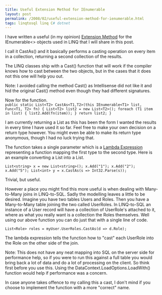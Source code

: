 ```yaml
---
title: Useful Extension Method for IEnumerable
layout: post
permalink: /2008/02/useful-extension-method-for-ienumerable.html
tags: linqtosql linq C# dotnet
---
```



I have written a useful (in my opinion) [Extension Method](http://csainty.blogspot.com/2008/01/extension-methods.html) for the IEnumerable<> objects used in LINQ that I will share in this post.  
  
I call it CastAs() and it basically performs a casting operation on every item in a collection, returning a second collection of the results.  
  
The LINQ classes ship with a Cast() function that will work if the compiler knows how to cast between the two objects, but in the cases that it does not this one will help you out.  
  
Note: I avoided calling the method Cast() as Intellisense did not like it and hid the original Cast() method even though they had different signatures.  
  
Now for the function.  
     `public static List<T2> CastAs<T1,T2>(this IEnumerable<T1> list, Func<T1, T2> fn)
{
    List<T2> list2 = new List<T2>();
    foreach (T1 item in list)
    {
        list2.Add(fn(item));
    }
    return list2;
}`




I am currently returning a List as this has been the form I wanted the results in every time I have used it so far. Feel free to make your own decision on a return type however. You might even be able to make its return type anonymous, though I had no luck trying that.  



The function takes a single parameter which is a [Lambda Expression](http://csainty.blogspot.com/2007/12/linq-to-sql-lambda-expressions.html) representing a function mapping the first type to the second type. Here is an example converting a List<string> into a List<int>.  



  `List<string> x = new List<string>();
x.Add("1"); x.Add("2"); x.Add("5");
List<int> y = x.CastAs(s => Int32.Parse(s));`




Trivial, but useful.  



However a place you might find this more useful is when dealing with Many-to-Many joins in LINQ-to-SQL. Sadly the modelling leaves a little to be desired.
  Imagine you have two tables Users and Roles. Then you have a Many-to-Many table joining the two called UserRoles. In LINQ-to-SQL an instance of a User record will have a collection of UserRole's attached to it, where as what you really want is a collection the Roles themselves. Well using our above function you can do just that with a single line of code.  



  `List<Role> roles = myUser.UserRoles.CastAs(d => d.Role);`




The lambda expression tells the function how to "cast" each UserRole into the Role on the other side of the join.  



Note: This does not have any neat mapping into SQL on the server side for performance help, so if you were to run this against a full table you would bring back a lot of data and do a lot of processing on the client. So think first before you use this. Using the DataContext.LoadOptions.LoadWith() function would help if performance was a concern.  



In case anyone takes offence to my calling this a cast, I don't mind if you choose to implement the function with a more "correct" name.  
  